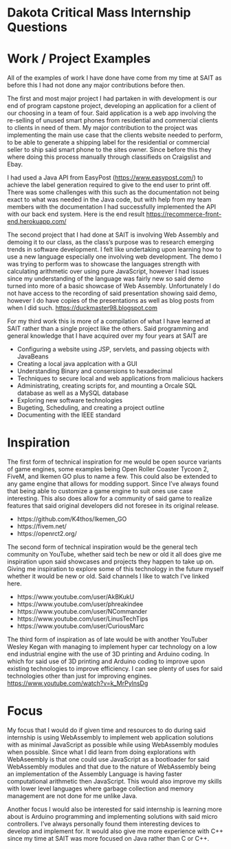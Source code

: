 # Dakota Critical Mass Internship Questions

# Work / Project Examples
All of the examples of work I have done have come from my time at SAIT as before this I had not done any major contributions before then.

The first and most major project I had partaken in with development is our end of program capstone project, developing an application for a client of our choosing in a team of four. Said application is a web app involving the re-selling of unused smart phones from residential and commercial clients to clients in need of them. My major contribution to the project was implementing the main use case that the clients website needed to perform, to be able to generate a shipping label for the residential or commercial seller to ship said smart phone to the sites owner. Since before this they where doing this process manually through classifieds on Craigslist and Ebay. 

I had used a Java API from EasyPost (https://www.easypost.com/) to achieve the label generation required to give to the end user to print off. There was some challenges with this such as the documentation not being exact to what was needed in the Java code, but with help from my team members with the documentation I had successfully implemented the API with our back end system. Here is the end result https://recommerce-front-end.herokuapp.com/

The second project that I had done at SAIT is involving Web Assembly and demoing it to our class, as the class’s purpose was to research emerging trends in software development. I felt like undertaking upon learning how to use a new language especially one involving web development. The demo I was trying to perform was to showcase the languages strength with calculating arithmetic over using pure JavaScript, however I had issues since my understanding of the language was fairly new so said demo turned into more of a basic showcase of Web Assembly. Unfortunately I do not have access to the recording of said presentation showing said demo, however I do have copies of the presentations as well as blog posts from when I did such. https://duckmaster98.blogspot.com

For my third work this is more of a compilation of what I have learned at SAIT rather than a single project like the others. Said programming and general knowledge that I have acquired over my four years at SAIT are
<ul>
  <li>Configuring a website using JSP, servlets, and passing objects with JavaBeans</li>
  <li>Creating a local java applcation with a GUI</li>
  <li>Understanding Binary and consersions to hexadecimal</li>
  <li>Techniques to secure local and web applications from malicious hackers</li>
  <li>Administrating, creating scripts for, and mounting a Orcale SQL database as well as a MySQL database</li>
  <li>Exploring new software technologies</li>
  <li>Bugeting, Scheduling, and creating a project outline</li>
  <li>Documenting with the IEEE standard</li>
</ul>

# Inspiration
The first form of technical inspiration for me would be open source variants of game engines, some examples being Open Roller Coaster Tycoon 2, FiveM, and Ikemen GO plus to name a few. This could also be extended to any game engine that allows for modding support. Since I’ve always found that being able to customize a game engine to suit ones use case interesting. This also does allow for a community of said game to realize features that said original developers did not foresee in its original release. 
<ul>
  <li>https://github.com/K4thos/Ikemen_GO</li>
  <li>https://fivem.net/</li>
  <li>https://openrct2.org/</li>
</ul>

The second form of technical inspiration would be the general tech community on YouTube, whether said tech be new or old it all does give me inspiration upon said showcases and projects they happen to take up on. Giving me inspiration to explore some of this technology in the future myself whether it would be new or old. Said channels I like to watch I’ve linked here.
<ul>
  <li>https://www.youtube.com/user/AkBKukU</li>
  <li>https://www.youtube.com/user/phreakindee</li>
  <li>https://www.youtube.com/user/NCommander</li>
  <li>https://www.youtube.com/user/LinusTechTips</li>
  <li>https://www.youtube.com/user/CuriousMarc</li>
</ul>

The third form of inspiration as of late would be with another YouTuber Wesley Kegan with managing to implement hyper car technology on a low end industrial engine with the use of 3D printing and Arduino coding. In which for said use of 3D printing and Arduino coding to improve upon existing technologies to improve efficiency. I can see plenty of uses for said technologies other than just for improving engines. https://www.youtube.com/watch?v=k_MrPylnsDg

# Focus
My focus that I would do if given time and resources to do during said internship is using WebAssembly to implement web application solutions with as minimal JavaScript as possible while using WebAssembly modules when possible. Since what I did learn from doing explorations with WebAseembly is that one could use JavaScript as a bootloader for said WebAssembly modules and that due to the nature of WebAssembly being an implementation of the Assembly Language is having faster computational arithmetic then JavaScript. This would also improve my skills with lower level languages where garbage collection and memory management are not done for me unlike Java.

Another focus I would also be interested for said internship is learning more about is Arduino programming and implementing solutions with said micro controllers. I’ve always personally found them interesting devices to develop and implement for. It would also give me more experience with C++ since my time at SAIT was more focused on Java rather than C or C++.

